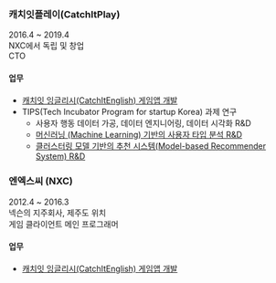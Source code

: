 ### 캐치잇플레이(CatchItPlay)
2016.4 ~  2019.4  
NXC에서 독립 및 창업  
CTO  

#### 업무
* [캐치잇 잉글리시(CatchItEnglish) 게임앱 개발](/projects/game/cie.html)   
* TIPS(Tech Incubator Program for startup Korea) 과제 연구  
  * 사용자 행동 데이터 가공, 데이터 엔지니어링, 데이터 시각화 R&D  
  * [머신러닝 (Machine Learning) 기반의 사용자 타입 분석 R&D](/projects/ml/cie-user-type.html)   
  * [클러스터링 모델 기반의 추천 시스템(Model-based Recommender System) R&D](/projects/ml/cie-recommender.html)   

### 엔엑스씨 (NXC)
2012.4 ~ 2016.3  
넥슨의 지주회사, 제주도 위치  
게임 클라이언트 메인 프로그래머  

#### 업무
* [캐치잇 잉글리시(CatchItEnglish) 게임앱 개발](/projects/game/cie.html)  